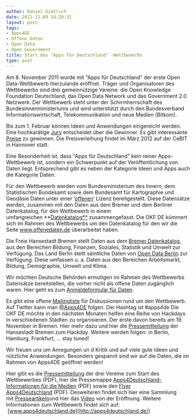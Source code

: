 ```yaml
---
author: Daniel Dietrich
date: 2011-11-09 14:20:31
layout: post
tags:
- Apps4DE
- Offene Daten
- Open Data
- Open Government
title: Start des "Apps für Deutschland" -Wettbewerbs
type: post
---
```


Am 8. November 2011 wurde mit "Apps für Deutschland" der erste Open Data-Wettbewerb hierzulande eröffnet. Träger und Organisatoren des Wettbewerbs sind drei gemeinnützige Vereine: die Open Knowledge Foundation Deutschland, das Open Data Network und das Government 2.0 Netzwerk. Der Wettbewerb steht unter der Schirmherrschaft des Bundesinnenministeriums und wird unterstützt durch den Bundesverband Informationswirtschaft, Telekommunikation und neue Medien (Bitkom).

Bis zum 1. Februar können Ideen und Anwendungen eingereicht werden. Eine hochkarätige [Jury](http://apps4deutschland.de/jury/) entscheidet über die Gewinner. Es gibt interessante [Preise](http://apps4deutschland.de/preise/) zu gewinnen. Die Preisverleihung findet im März 2012 auf der CeBIT in Hannover statt.

Eine Besonderheit ist, dass "Apps für Deutschland" kein reiner Apps-Wettbewerb ist, sondern ein Schwerpunkt auf der Veröffentlichung von Daten liegt. Entsprechend gibt es neben der Kategorie Ideen und Apps auch die Kategorie Daten.

Für den Wettbewerb werden vom Bundesministerium des Innern, dem Statistischen Bundesamt sowie dem Bundesamt für Kartographie und Geodäsie Daten unter einer ‘[offenen](http://opendefinition.org/okd/deutsch/)‘ Lizenz bereitgestellt. Diese Datensätze werden, zusammen mit den Daten aus dem Bremer und dem Berliner Datenkatalog, für den Wettbewerb in einem umfangreichen **[Datenkatalog**](http://offenedaten.de/) zusammengefasst. Die OKF DE kümmert sich im Rahmen des Wettbewerbs um den Datenkatalog für den wir die Seite www.offenedaten.de überarbeitet haben.

Die Freie Hansestadt Bremen stellt Daten aus dem [Bremer Datenkatalog](http://daten.bremen.de/), aus den Bereichen Bildung, Finanzen, Soziales, Statistik und Umwelt zur Verfügung. Das Land Berlin stellt sämtliche Daten von [Open Data Berlin](http://daten.berlin.de/) zur Verfügung. Diese umfassen u. a. Daten aus den Bereichen Arbeitsmarkt, Bildung, Demographie, Umwelt und Klima.

Wir möchten Deutsche Behörden ermutigen im Rahmen des Wettbewerbs Datensätze bereitstellen, die vorher nicht als offene Daten zugänglich waren. Hier geht es zum [Anmeldeformular für Daten](http://apps4deutschland.de/wettbewerb/anmeldung-von-daten/).

Es gibt eine offene [Mailingliste](http://lists.okfn.org/mailman/listinfo/apps4d-orga) für Diskussionen rund um den Wettbewerb. Auf Twitter kann man [@Apps4DE](http://twitter.com/apps4de) folgen. Der Hashtag ist #apps4de Die OKF DE möchte in den nächsten Monaten helfen eine Reihe von Hackdays in verschiedenen Städten zu organisieren. Der erste davon bereits am 19. November in Bremen. Hier mehr dazu und hier die [Pressemitteilung](/files/blog/2011/11/MehrTransparenzdurchoffeneDaten-auchinBremen.pdf) der Hansestadt Bremen zum Hackday. Weitere werden folgen: in Berlin, Hamburg, Frankfurt, ... stay tuned!

Wir freuen uns um Anregungen un d Kritik und auf viele gute Ideen und nützliche Anwendungen. Besonders gespannt sind wir auf die Daten, die im Rahmen von Apps4DE geöffnet werden!

Hier gibt es die [Pressemitteilung](http://apps4deutschland.de/wp-content/uploads/2011/11/Apps4De_Pressemitteilung_2011-11-07.pdf) der drei Vereine zum Start des Wettbewerbes (PDF), hier die Pressemappe [Apps4Deutschland- Informationen für die Medien](http://apps4deutschland.de/wp-content/uploads/2011/11/Apps4De_Pressemappe_2011-11-07.pdf) (PDF) sowie den [Flyer Apps4Deutschland](http://apps4deutschland.de/wp-content/uploads/2011/10/Apps4Deutschland_Flyer.pdf) (PDF). Desweiteren findet sich hier eine Sammlung mit [Presseartikeln](http://apps4deutschland.de/presse/)und hier das [Video](http://vimeo.com/31842606) von der Eröffnung. Weitere Informationen zum Wettbewerb findet sich auf:  [www.apps4deutschland.de](http://apps4deutschland.de/)